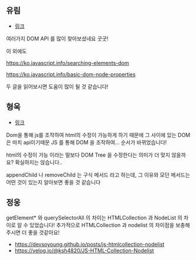 ## 유림
- [링크](https://github.com/pul8219/TIL/issues/12)

여러가지 DOM API 를 많이 찾아보셨네요 굿굿!

이 외에도

https://ko.javascript.info/searching-elements-dom

https://ko.javascript.info/basic-dom-node-properties

두 글을 읽어보시면 도움이 많이 될 것 같습니다!


## 형욱
- [링크](https://github.com/khw970421/js-interview/issues/10)

Dom을 통해 js를 조작하여 html의 수정이 가능하게 하기 때문에 그 사이에 있는 DOM은 마치 api이기때문
JS 를 통해 DOM 을 조작하여... 순서가 바뀌었습니다!

html의 수정이 가능 이라는 말보다 DOM Tree 을 수정한다는 의미가 더 맞지 않을까요? 확실하지는 않습니다..

appendChild 나 removeChild 는 구식 메서드 라고 하는데, 그 이유와
모던 메서드는 어떤 것이 있는지 알아보면 좋을 것 같습니다

## 정웅
getElement* 와 querySelectorAll 의 차이는 HTMLCollection 과 NodeList 의 차이로 알 수 있었습니다! 
추가적으로 HTMLCollection 과 nodelist 의 차이점을 보충해 주시면 더 좋을 것같아요! 

- https://devsoyoung.github.io/posts/js-htmlcollection-nodelist
- https://velog.io/@ksh4820/JS-HTML-Collection-Nodelist
